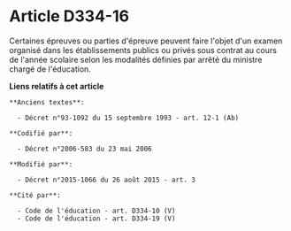 # Article D334-16

Certaines épreuves ou parties d'épreuve peuvent faire l'objet d'un examen organisé dans les établissements publics ou privés
sous contrat        au cours de l'année scolaire selon les modalités définies par arrêté du ministre chargé de l'éducation.

**Liens relatifs à cet article**

	**Anciens textes**:

	  - Décret n°93-1092 du 15 septembre 1993 - art. 12-1 (Ab)

	**Codifié par**:

	  - Décret n°2006-583 du 23 mai 2006

	**Modifié par**:

	  - Décret n°2015-1066 du 26 août 2015 - art. 3

	**Cité par**:

	  - Code de l'éducation - art. D334-10 (V)
	  - Code de l'éducation - art. D334-19 (V)
